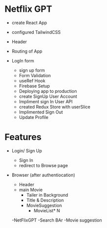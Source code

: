 
# Netflix GPT

- create React App
- configured TailwindCSS
 - Header
  - Routing of App

 - LogIn form
   - sign up form
   - Form Validation
   - useRef Hook
   - Firebase  Setup
   - Deploying app to production
   - create SignUp User Account 
   - Impliment sign In User API
   - created Redux Store with userSlice
   - Implimented Sign Out
   - Update Profile
   


# Features
- Login/ Sign Up
    - Sign In
    - redirect to Browse page
 - Browser (after authentiocation)
     - Header
     - main Movie
        - Tailer in Background
        - Title & Description
        - MovieSuggestion
            - MovieList* N


   -NetFlixGPT
     -Search BAr
     -Movie suggestion

